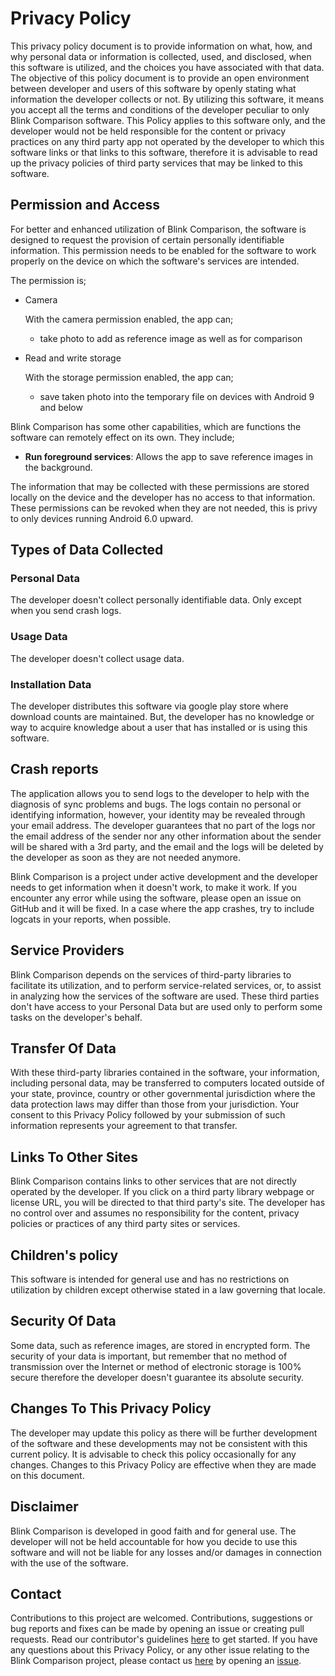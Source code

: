 # Privacy Policy

This privacy policy document is to provide information on what, how, and why personal data or information is collected, used, and disclosed, when this software is utilized, and the choices you have associated with that data. The objective of this policy document is to provide an open environment between developer and users of this software by openly stating what information the developer collects or not. By utilizing this software, it means you accept all the terms and conditions of the developer peculiar to only Blink Comparison software. This Policy applies to this software only, and the developer would not be held responsible for the content or privacy practices on any third party app not operated by the developer to which this software links or that links to this software, therefore it is advisable to read up the privacy policies of third party services that may be linked to this software.

## Permission and Access

For better and enhanced utilization of Blink Comparison, the software is designed to request the provision of certain personally identifiable information. This permission needs to be enabled for the software to work properly on the device on which the software's services are intended.

The permission is;

- Camera

  With the camera permission enabled, the app can;

  - take photo to add as reference image as well as for comparison

- Read and write storage

  With the storage permission enabled, the app can;

  - save taken photo into the temporary file on devices with Android 9 and below

Blink Comparison has some other capabilities, which are functions the software can remotely effect on its own. They include;

- **Run foreground services**: Allows the app to save reference images in the background.

The information that may be collected with these permissions are stored locally on the device and the developer has no access to that information. These permissions can be revoked when they are not needed, this is privy to only devices running Android 6.0 upward.

## Types of Data Collected

### Personal Data

The developer doesn't collect personally identifiable data. Only except when you send crash logs.

### Usage Data

The developer doesn't collect usage data.

### Installation Data

The developer distributes this software via google play store where download counts are maintained. But, the developer has no knowledge or way to acquire knowledge about a user that has installed or is using this software.

## Crash reports

The application allows you to send logs to the developer to help with the diagnosis of sync problems and bugs. The logs contain no personal or identifying information, however, your identity may be revealed through your email address. The developer guarantees that no part of the logs nor the email address of the sender nor any other information about the sender will be shared with a 3rd party, and the email and the logs will be deleted by the developer as soon as they are not needed anymore.

Blink Comparison is a project under active development and the developer needs to get information when it doesn't work, to make it work. If you encounter any error while using the software, please open an issue on GitHub and it will be fixed. In a case where the app crashes, try to include logcats in your reports, when possible.

## Service Providers

Blink Comparison depends on the services of third-party libraries to facilitate its utilization, and to perform service-related services, or, to assist in analyzing how the services of the software are used. These third parties don't have access to your Personal Data but are used only to perform some tasks on the developer's behalf.

## Transfer Of Data

With these third-party libraries contained in the software, your information, including personal data, may be transferred to computers located outside of your state, province, country or other governmental jurisdiction where the data protection laws may differ than those from your jurisdiction. Your consent to this Privacy Policy followed by your submission of such information represents your agreement to that transfer.

## Links To Other Sites

Blink Comparison contains links to other services that are not directly operated by the developer. If you click on a third party library webpage or license URL, you will be directed to that third party's site. The developer has no control over and assumes no responsibility for the content, privacy policies or practices of any third party sites or services.

## Children's policy

This software is intended for general use and has no restrictions on utilization by children except otherwise stated in a law governing that locale.

## Security Of Data

Some data, such as reference images, are stored in encrypted form. The security of your data is important, but remember that no method of transmission over the Internet or method of electronic storage is 100% secure therefore the developer doesn't guarantee its absolute security.

## Changes To This Privacy Policy

The developer may update this policy as there will be further development of the software and these developments may not be consistent with this current policy. It is advisable to check this policy occasionally for any changes. Changes to this Privacy Policy are effective when they are made on this document.

## Disclaimer

Blink Comparison is developed in good faith and for general use. The developer will not be held accountable for how you decide to use this software and will not be liable for any losses and/or damages in connection with the use of the software.

## Contact

Contributions to this project are welcomed. Contributions, suggestions or bug reports and fixes can be made by opening an issue or creating pull requests. Read our contributor's guidelines [here](CONTRIBUTING.md) to get started.
If you have any questions about this Privacy Policy, or any other issue relating to the Blink Comparison project, please contact us [here](https://github.com/proninyaroslav/blink_comparison) by opening an [issue](https://github.com/proninyaroslav/blink_comparison/issues/new).
